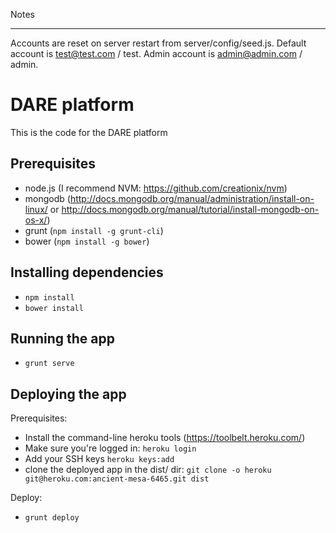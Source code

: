 Notes
*************

Accounts are reset on server restart from server/config/seed.js. Default account is test@test.com / test. Admin account is admin@admin.com / admin.

DARE platform
=============

This is the code for the DARE platform

Prerequisites
-------------

* node.js (I recommend NVM: https://github.com/creationix/nvm)
* mongodb (http://docs.mongodb.org/manual/administration/install-on-linux/ or http://docs.mongodb.org/manual/tutorial/install-mongodb-on-os-x/)
* grunt (`npm install -g grunt-cli`)
* bower (`npm install -g bower`)

Installing dependencies
-----------------------

* `npm install`
* `bower install`

Running the app
---------------

* `grunt serve`


Deploying the app
-----------------

Prerequisites:

* Install the command-line heroku tools (https://toolbelt.heroku.com/)
* Make sure you're logged in: `heroku login`
* Add your SSH keys `heroku keys:add`
* clone the deployed app in the dist/ dir: `git clone -o heroku git@heroku.com:ancient-mesa-6465.git dist`

Deploy:
* `grunt deploy`